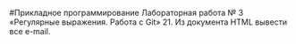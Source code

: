 #Прикладное программирование
Лабораторная работа № 3 «Регулярные выражения. Работа с Git»
21. Из документа HTML вывести все e-mail.
